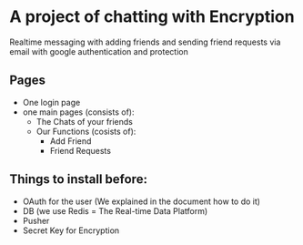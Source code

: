 # A project of chatting with Encryption

Realtime messaging with adding friends and sending friend requests via email with google authentication and protection

## Pages

- One login page
- one main pages (consists of):
  - The Chats of your friends
  - Our Functions (cosists of):
    - Add Friend
    - Friend Requests

## Things to install before:

- OAuth for the user (We explained in the document how to do it)
- DB (we use Redis = The Real-time Data Platform)
- Pusher
- Secret Key for Encryption

